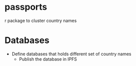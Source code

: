 # passports
r package to cluster country names

# Databases
- Define databases that holds different set of country names
  - Publish the database in IPFS
